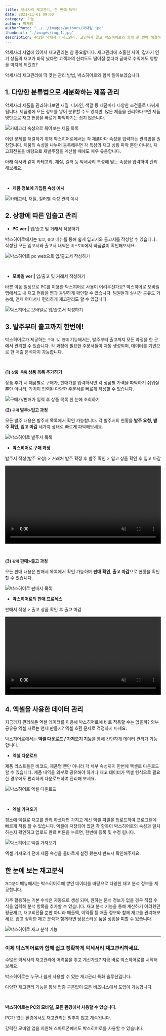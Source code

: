 ```yaml
---
title: 악세사리 재고관리, 한 번에 뚝딱!
date: 2021-11-01 09:00
category: 기능
author: 박채림
authorPhoto: "../../images/authors/박채림.jpg"
thumbnail: "./images/img_1.jpg"
description: 수많은 악세사리 재고관리, 고민하지 말고 박스히어로와 함께 한 번에 해결하세요!
---
```


악세사리 사업에 있어서 재고관리는 참 중요합니다. 재고관리에 소홀한 사이, 갑자기 인기 상품의 재고가 바닥 났다면 고객과의 신뢰도도 떨어질 뿐더러 곧바로 수익에도 영향을 미치게 되겠죠?

악세사리 재고관리에 딱 맞는 관리 방법, 박스히어로와 함께 알아보겠습니다.

## 1. 다양한 분류법으로 세분화하는 제품 관리

악세사리 제품을 관리하다보면 재질, 디자인, 색깔 등 제품마다 다양한 조건들로 나뉘게 됩니다. 제품명에 모든 정보를 넣어 분류할 수도 있지만, 많은 제품을 관리하다보면 제품명만으로 재고 현황을 빠르게 파악하기는 쉽지 않습니다.

![카테고리 속성으로 묶어보는 제품 목록](images/img_2.png)

이런 문제를 해결하기 위해 박스히어로에서는 각 제품마다 속성을 입력하는 관리법을 권장합니다. 제품의 속성을 나누어 등록해두면 각 특성의 재고 상황 파악 뿐만 아니라, 재고회전율을 바탕으로 재발주점을 계산할 때에도 매우 유용합니다.

아래 예시와 같이 카테고리, 재질, 컬러 등 악세사리 특성에 맞는 속성을 입력하여 관리해보세요.

<br/>

- **제품 정보에 기입된 속성 예시**

![카테고리, 재질, 컬러별 속성 관리 예시](images/img_3.png)

## 2. 상황에 따른 입출고 관리

- **PC ver |** 입/출고 및 거래서 작성하기

박스히어로에서는 `입고`, `출고` 메뉴를 통해 쉽게 입고서와 출고서를 작성할 수 있습니다. 작성된 모든 입고서와 출고서 내역은 `히스토리`에서 빠짐없이 확인해보세요.

![박스히어로 pc web으로 입/출고서 작성하기](images/img_4.png)

<br/>

- **모바일 ver |** 입/출고 및 거래서 작성하기

바쁜 이동 일정으로 PC를 이용한 박스히어로 사용이 어려우신가요? 박스히어로 모바일 앱에서도 내 재고 현황을 웹과 동일하게 확인할 수 있습니다. 팀원들과 실시간 공유도 가능해, 언제 어디서나 편리하게 재고관리도 할 수 있답니다.

![박스히어로 모바일로 입/출고서 작성하기](images/img_5.png)

## 3. 발주부터 출고까지 한번에!

박스히어로가 제공하는 `구매 및 판매` 기능에서는, 발주부터 출고까지 모든 과정을 한 곳에서 관리할 수 있습니다. 각 과정에 필요한 주문서들이 자동 생성되며, 데이터를 기반으로 한 매출 분석까지 가능합니다.

<br/>

**(1) `상품 목록` 상품 목록 추가하기**

상품 추가 시 제품별로 구매가, 판매가를 입력하시면 각 상품별 가격을 파악하기 쉬워질 뿐만 아니라, 가격이 입력된 다양한 주문서를 빠르게 작성할 수 있습니다.

![구매가/판매가 입력 후 상품 목록 한 눈에 조회하기](images/img_6.png)

**(2) `구매` 발주>입고 과정**

모든 발주 내용은 발주서 목록에서 확인 가능합니다. 각 발주서의 현황을 **발주 요청, 발주 확인, 입고 마감** 세가지 상태로 빠르게 파악해보세요.

![박스히어로 발주서 목록](images/img_7.png)

- **박스히어로 구매 과정**

발주서 작성(발주 요청) >  거래처 발주 확정 후 발주 확인 > 입고 상품 확인 후 입고 마감

<video src="images/img_8.mp4" style="width:100%" muted autoplay loop playsinline></video>
<invisible></invisible>

<br/>

**(3) `판매` 판매>출고 과정**

모든 판매 내용은 판매서 목록에서 확인 가능하며 **판매 확인, 출고 마감**으로 현황을 확인할 수 있습니다.

![박스히어로 판매서 목록](images/img_9.png)

- **박스히어로의 판매 프로세스**

판매서 작성 > 출고 상품 확인 후 출고 마감

<video src="images/img_10.mp4" style="width:100%" muted autoplay loop playsinline></video>
<invisible></invisible>



## 4. 엑셀을 사용한 데이터 관리

지금까지 관리해온 엑셀 데이터를 이용해 박스히어로에 바로 적용할 수는 없을까? 외부 공유용 엑셀 자료는 언제 만들지? 엑셀 호환 문제로 걱정하지 마세요.

박스히어로에서는 **엑셀 다운로드 / 가져오기 기능**을 통해 간단하게 데이터 관리가 가능합니다.

- **엑셀 다운로드**

제품 리스트들은 바코드, 제품명 뿐만 아니라 각 세부 속성까지 한번에 엑셀로 다운로드 할 수 있습니다. 제품 내역을 외부로 공유해야 하거나 재고 데이터가 엑셀 형식으로 필요한 경우에도 편리하게 다운로드하여 관리해 보세요.

![박스히어로 엑셀 다운로드](images/img_11.png)

<br/>

- **엑셀 가져오기**

평소에 엑셀로 재고를 관리 하셨다면 가지고 계신 엑셀 파일을 업로드하여 프로그램에 빠르게 적용 할 수 있습니다. 엑셀에 저장되어 있던 각 항목이 박스히어로의 속성과 일치하는지 확인하고 업로드 완료 버튼을 누르면, 한번에 등록 및 수정 됩니다.

![박스히어로 엑셀 가져오기](images/img_12.png)

<caution-box>

엑셀 가져오기 전에 제품 속성을 올바르게 설정 했는지 반드시 확인해주세요.

</caution-box>

## 한 눈에 보는 재고분석

`재고분석` 메뉴에서는 박스히어로에 쌓인 데이터를 바탕으로 다양한 재고 분석 정보를 제공합니다.

자주 활용하는 기본 수식은 자동으로 생성 되며, 원하는 분석 정보가 없을 경우 직접 수식을 입력해 분석 항목을 추가할 수 있습니다. 재고 분석 기능을 통해 계산하기 어려웠던 평균재고, 재고회전율 뿐만 아니라 매출액, 이익률 등 매출 정보와 함께 재고를 관리해보세요. 쉽고 정확한 재고 분석과 함께라면 당황스러운 품절 상황을 피할 수 있습니다.

![박스히어로 재고 분석 기능](images/img_13.png)

<hr/>

### 이제 박스히어로와 함께 쉽고 정확하게 악세서리 재고관리하세요.

수많은 악세사리 재고관리에 어려움을 겪고 계신가요? 지금 바로 박스히어로를 시작해보세요.

박스히어로는 누구나 쉽게 사용할 수 있는 재고관리 특화 솔루션입니다.

다양한 재고관리 기능을 통해 업종 구분없이 모든 비즈니스에서 도입이 가능합니다.

<br/>

<tip-box>

**박스히어로는 PC와 모바일, 모든 환경에서 사용할 수 있습니다.**

PC가 없는 환경에서도 재고관리는 멈추지 않고 계속됩니다.

강력한 모바일 앱을 지원해 스마트폰에서도 박스히어로를 사용할 수 있습니다.

</tip-box>


